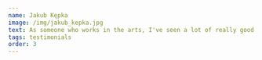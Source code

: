 ```yaml
---
name: Jakub Kępka
image: /img/jakub_kepka.jpg
text: As someone who works in the arts, I've seen a lot of really good and polished websites, but my favourite is definitely the one Maciej made for me. My whole vision was fulfilled perfectly. I highly recommend. I needed an aesthetically pleasing website to promote my art and I got a better result than I imagined.
tags: testimonials
order: 3
---
```


